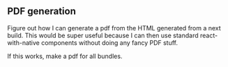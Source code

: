 ## PDF generation

Figure out how I can generate a pdf from the HTML generated from a next build. This would be super useful because I can then use standard react-with-native components without doing any fancy PDF stuff.

If this works, make a pdf for all bundles.
